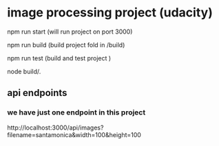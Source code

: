 
# image processing project (udacity)

npm run start (will run project on port 3000)

npm run build (build project fold in /build)

npm run test (build and test project )

node build/.

## api endpoints
### we have just one endpoint in this project 
http://localhost:3000/api/images?filename=santamonica&width=100&height=100